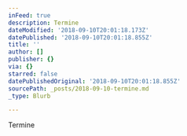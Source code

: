 ```yaml
---
inFeed: true
description: Termine
dateModified: '2018-09-10T20:01:18.173Z'
datePublished: '2018-09-10T20:01:18.855Z'
title: ''
author: []
publisher: {}
via: {}
starred: false
datePublishedOriginal: '2018-09-10T20:01:18.855Z'
sourcePath: _posts/2018-09-10-termine.md
_type: Blurb

---
```

Termine
